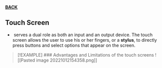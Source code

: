 **[BACK](INTCOMMidtermCh2.md)**

## Touch Screen
-  serves a dual role as both an input and an output device. The touch screen allows the user to use his or her fingers, or a **stylus**, to directly press buttons and select options that appear on the screen.

>[!EXAMPLE] ### Advantages and Limitations of the touch screens
>![[Pasted image 20221012154358.png]]